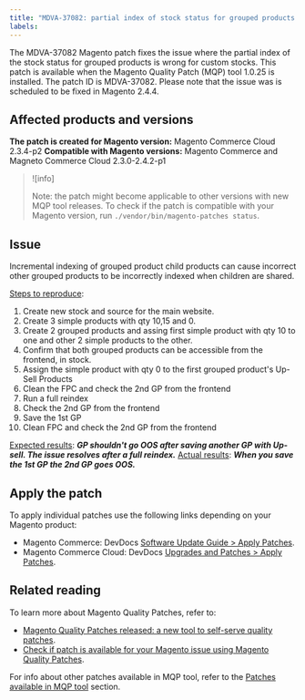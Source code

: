 ```yaml
---
title: "MDVA-37082: partial index of stock status for grouped products is wrong for custom stock"
labels:
---
```


The MDVA-37082 Magento patch fixes the issue where the partial index of the stock status for grouped products is wrong for custom stocks.
This patch is available when the Magento Quality Patch (MQP) tool 1.0.25 is installed. The patch ID is MDVA-37082. Please note that the issue was is scheduled to be fixed in Magento 2.4.4.


## Affected products and versions

**The patch is created for Magento version:**
Magento Commerce Cloud 2.3.4-p2
**Compatible with Magento versions:**
Magento Commerce and Magneto Commerce Cloud 2.3.0-2.4.2-p1
>![info]
>
>Note: the patch might become applicable to other versions with new MQP tool releases. To check if the patch is compatible with your Magento version, run `./vendor/bin/magento-patches status`.

## Issue
Incremental indexing of grouped product child products can cause incorrect other grouped products to be incorrectly indexed when children are shared.

<ins>Steps to reproduce</ins>:

1. Create new stock and source for the main website.
1. Create 3 simple products with qty 10,15 and 0.
1. Create 2 grouped products and assing first simple product with qty 10 to one and other 2 simple products to the other.
1. Confirm that both grouped products can be accessible from the frontend, in stock.
1. Assign the simple product with qty 0 to the first grouped product's Up-Sell Products
1. Clean the FPC and check the 2nd GP from the frontend
1. Run a full reindex
1. Check the 2nd GP from the frontend
1. Save the 1st GP
1. Clean FPC and check the 2nd GP from the frontend

<ins>Expected results</ins>:
***GP shouldn't go OOS after saving another GP with Up-sell.
The issue resolves after a full reindex.***
<ins>Actual results</ins>:
***When you save the 1st GP the 2nd GP goes OOS.***

## Apply the patch

To apply individual patches use the following links depending on your Magento product:

* Magento Commerce: DevDocs [Software Update Guide > Apply Patches](https://devdocs.magento.com/guides/v2.4/comp-mgr/patching/mqp.html).
* Magento Commerce Cloud: DevDocs [Upgrades and Patches > Apply Patches](https://devdocs.magento.com/cloud/project/project-patch.html).

## Related reading

To learn more about Magento Quality Patches, refer to:

* [Magento Quality Patches released: a new tool to self-serve quality patches](https://support.magento.com/hc/en-us/articles/360047139492).
* [Check if patch is available for your Magento issue using Magento Quality Patches](https://support.magento.com/hc/en-us/articles/360047125252).

For info about other patches available in MQP tool, refer to the [Patches available in MQP tool](https://support.magento.com/hc/en-us/sections/360010506631-Patches-available-in-MQP-tool-) section.
